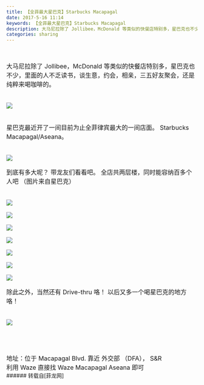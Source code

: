 ```yaml
---
title: 【全菲最大星巴克】Starbucks Macapagal
date: 2017-5-16 11:14
keywords: 【全菲最大星巴克】Starbucks Macapagal
description: 大马尼拉除了 Jollibee，McDonald 等类似的快餐店特别多，星巴克也不少，里面的人不乏读书，谈生意，约会，相亲，三五好友聚会，还是纯粹来喝咖啡的。星巴克最近开了一间目前为止全菲律宾最大的一间店面。 Starbucks Macapagal/Aseana。到底有多大呢？ 带龙友们看看吧。 全店共两层楼，同时能容纳百多个人吧 （图片来自星巴克）除此之外，当然还有 Drive-thru 咯！ 以后又多一个喝星巴克的地方咯！地址：位于 Macapagal Blvd. 靠近 外交部 （DFA）， S&R 利用 Waze 直接找 Waze Macapagal Aseana 即可
categories: sharing
---
```

<td class="t_f" id="postmessage_744100">

<br/>
<br/>
<font size="3">大马尼拉除了 Jollibee，McDonald 等类似的快餐店特别多，星巴克也不少，里面的人不乏读书，谈生意，</font><font size="3">约会，</font><font size="3">相亲，三五好友聚会，还是纯粹来喝咖啡的。</font><br/>
<font size="3"><br/>
</font><br/>

<img aid="549785" data-cf-modified-1500277487884f5d35c14f7f-="" file="data/attachment/forum/201705/16/111103lcxag7mmqqgrz775.jpg.thumb.jpg" id="aimg_549785" inpost="1" onclick="" onmouseover="" src="http://www.flw.ph/data/attachment/forum/201705/16/111103lcxag7mmqqgrz775.jpg" style="cursor:pointer" zoomfile="data/attachment/forum/201705/16/111103lcxag7mmqqgrz775.jpg"/>


<br/>
<font size="3"><br/>
</font><br/>
<font size="3">星巴克最近开了一间目前为止全菲律宾最大的一间店面。 Starbucks Macapagal/Aseana。</font><br/>
<font size="3"><br/>
</font><br/>

<img aid="549791" data-cf-modified-1500277487884f5d35c14f7f-="" file="data/attachment/forum/201705/16/111117lmrrzorezesvs9w9.jpg.thumb.jpg" id="aimg_549791" inpost="1" onclick="" onmouseover="" src="http://www.flw.ph/data/attachment/forum/201705/16/111117lmrrzorezesvs9w9.jpg" style="cursor:pointer" zoomfile="data/attachment/forum/201705/16/111117lmrrzorezesvs9w9.jpg"/>


<br/>
<br/>
<font size="3">到底有多大呢？ 带龙友们看看吧。 全店共两层楼，同时能容纳百多个人吧 （图片来自星巴克）</font><br/>
<font size="3"><br/>
</font><br/>

<img aid="549782" data-cf-modified-1500277487884f5d35c14f7f-="" file="data/attachment/forum/201705/16/111056t4yk6a5k6k46onyb.jpg.thumb.jpg" id="aimg_549782" inpost="1" onclick="" onmouseover="" src="http://www.flw.ph/data/attachment/forum/201705/16/111056t4yk6a5k6k46onyb.jpg" style="cursor:pointer" zoomfile="data/attachment/forum/201705/16/111056t4yk6a5k6k46onyb.jpg"/>


<br/>
<br/>

<img aid="549786" data-cf-modified-1500277487884f5d35c14f7f-="" file="data/attachment/forum/201705/16/111105eoq11vbo21o7zr88.jpg.thumb.jpg" id="aimg_549786" inpost="1" onclick="" onmouseover="" src="http://www.flw.ph/data/attachment/forum/201705/16/111105eoq11vbo21o7zr88.jpg" style="cursor:pointer" zoomfile="data/attachment/forum/201705/16/111105eoq11vbo21o7zr88.jpg"/>


<br/>
<br/>

<img aid="549788" data-cf-modified-1500277487884f5d35c14f7f-="" file="data/attachment/forum/201705/16/111111zcd7hxpozisz2ppu.jpg.thumb.jpg" id="aimg_549788" inpost="1" onclick="" onmouseover="" src="http://www.flw.ph/data/attachment/forum/201705/16/111111zcd7hxpozisz2ppu.jpg" style="cursor:pointer" zoomfile="data/attachment/forum/201705/16/111111zcd7hxpozisz2ppu.jpg"/>


<br/>
<br/>

<img aid="549784" data-cf-modified-1500277487884f5d35c14f7f-="" file="data/attachment/forum/201705/16/111101v0s8sip81qvqggqv.jpg.thumb.jpg" id="aimg_549784" inpost="1" onclick="" onmouseover="" src="http://www.flw.ph/data/attachment/forum/201705/16/111101v0s8sip81qvqggqv.jpg" style="cursor:pointer" zoomfile="data/attachment/forum/201705/16/111101v0s8sip81qvqggqv.jpg"/>


<br/>
<br/>

<img aid="549783" data-cf-modified-1500277487884f5d35c14f7f-="" file="data/attachment/forum/201705/16/111059a2c2pclpgozklgkf.jpg.thumb.jpg" id="aimg_549783" inpost="1" onclick="" onmouseover="" src="http://www.flw.ph/data/attachment/forum/201705/16/111059a2c2pclpgozklgkf.jpg" style="cursor:pointer" zoomfile="data/attachment/forum/201705/16/111059a2c2pclpgozklgkf.jpg"/>


<br/>
<br/>

<img aid="549789" data-cf-modified-1500277487884f5d35c14f7f-="" file="data/attachment/forum/201705/16/111113wggtuodk3uj9tqdl.jpg.thumb.jpg" id="aimg_549789" inpost="1" onclick="" onmouseover="" src="http://www.flw.ph/data/attachment/forum/201705/16/111113wggtuodk3uj9tqdl.jpg" style="cursor:pointer" zoomfile="data/attachment/forum/201705/16/111113wggtuodk3uj9tqdl.jpg"/>


<br/>
<br/>

<img aid="549790" data-cf-modified-1500277487884f5d35c14f7f-="" file="data/attachment/forum/201705/16/111115l6zmesmieh7w9ee0.jpg.thumb.jpg" id="aimg_549790" inpost="1" onclick="" onmouseover="" src="http://www.flw.ph/data/attachment/forum/201705/16/111115l6zmesmieh7w9ee0.jpg" style="cursor:pointer" zoomfile="data/attachment/forum/201705/16/111115l6zmesmieh7w9ee0.jpg"/>


<br/>
<br/>
<font size="3">除此之外，当然还有 Drive-thru 咯！ 以后又多一个喝星巴克的地方咯！</font><br/>
<font size="3"><br/>
</font><br/>

<img aid="549787" data-cf-modified-1500277487884f5d35c14f7f-="" file="data/attachment/forum/201705/16/111109w5baen5z2obbwfgx.jpg.thumb.jpg" id="aimg_549787" inpost="1" onclick="" onmouseover="" src="http://www.flw.ph/data/attachment/forum/201705/16/111109w5baen5z2obbwfgx.jpg" style="cursor:pointer" zoomfile="data/attachment/forum/201705/16/111109w5baen5z2obbwfgx.jpg"/>


<br/>
<font size="3"><br/>
</font><br/>
<font size="3"><br/>
</font><br/>
<font size="3">地址：位于 Macapagal Blvd. 靠近 外交部 （DFA）， S&amp;R </font><br/>
<font size="3">利用 Waze 直接找 Waze Macapagal Aseana 即可</font><br/>
</td>
###### 转载自[菲龙网]